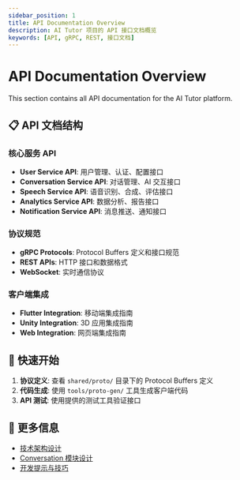 ```yaml
---
sidebar_position: 1
title: API Documentation Overview
description: AI Tutor 项目的 API 接口文档概览
keywords: [API, gRPC, REST, 接口文档]
---
```


# API Documentation Overview

This section contains all API documentation for the AI Tutor platform.

## 📋 API 文档结构

### 核心服务 API

- **User Service API**: 用户管理、认证、配置接口
- **Conversation Service API**: 对话管理、AI 交互接口
- **Speech Service API**: 语音识别、合成、评估接口
- **Analytics Service API**: 数据分析、报告接口
- **Notification Service API**: 消息推送、通知接口

### 协议规范

- **gRPC Protocols**: Protocol Buffers 定义和接口规范
- **REST APIs**: HTTP 接口和数据格式
- **WebSocket**: 实时通信协议

### 客户端集成

- **Flutter Integration**: 移动端集成指南
- **Unity Integration**: 3D 应用集成指南
- **Web Integration**: 网页端集成指南

## 🚀 快速开始

1. **协议定义**: 查看 `shared/proto/` 目录下的 Protocol Buffers 定义
2. **代码生成**: 使用 `tools/proto-gen/` 工具生成客户端代码
3. **API 测试**: 使用提供的测试工具验证接口

## 📖 更多信息

- [技术架构设计](/tech_design/架构设计/)
- [Conversation 模块设计](/tech_design/conversation_core_tech_design/)
- [开发提示与技巧](/prompt_cheatsheet/cursor_prompt/)
